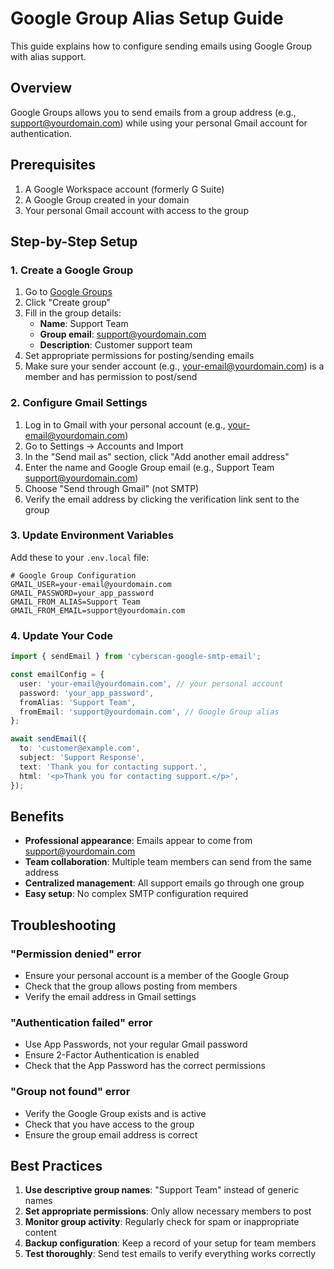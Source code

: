 # Google Group Alias Setup Guide

This guide explains how to configure sending emails using Google Group with alias support.

## Overview

Google Groups allows you to send emails from a group address (e.g., support@yourdomain.com) while using your personal Gmail account for authentication.

## Prerequisites

1. A Google Workspace account (formerly G Suite)
2. A Google Group created in your domain
3. Your personal Gmail account with access to the group

## Step-by-Step Setup

### 1. Create a Google Group

1. Go to [Google Groups](https://groups.google.com/)
2. Click "Create group"
3. Fill in the group details:
   - **Name**: Support Team
   - **Group email**: support@yourdomain.com
   - **Description**: Customer support team
4. Set appropriate permissions for posting/sending emails
5. Make sure your sender account (e.g., your-email@yourdomain.com) is a member and has permission to post/send

### 2. Configure Gmail Settings

1. Log in to Gmail with your personal account (e.g., your-email@yourdomain.com)
2. Go to Settings → Accounts and Import
3. In the "Send mail as" section, click "Add another email address"
4. Enter the name and Google Group email (e.g., Support Team <support@yourdomain.com>)
5. Choose "Send through Gmail" (not SMTP)
6. Verify the email address by clicking the verification link sent to the group

### 3. Update Environment Variables

Add these to your `.env.local` file:

```env
# Google Group Configuration
GMAIL_USER=your-email@yourdomain.com
GMAIL_PASSWORD=your_app_password
GMAIL_FROM_ALIAS=Support Team
GMAIL_FROM_EMAIL=support@yourdomain.com
```

### 4. Update Your Code

```typescript
import { sendEmail } from 'cyberscan-google-smtp-email';

const emailConfig = {
  user: 'your-email@yourdomain.com', // your personal account
  password: 'your_app_password',
  fromAlias: 'Support Team',
  fromEmail: 'support@yourdomain.com', // Google Group alias
};

await sendEmail({
  to: 'customer@example.com',
  subject: 'Support Response',
  text: 'Thank you for contacting support.',
  html: '<p>Thank you for contacting support.</p>',
});
```

## Benefits

- **Professional appearance**: Emails appear to come from support@yourdomain.com
- **Team collaboration**: Multiple team members can send from the same address
- **Centralized management**: All support emails go through one group
- **Easy setup**: No complex SMTP configuration required

## Troubleshooting

### "Permission denied" error

- Ensure your personal account is a member of the Google Group
- Check that the group allows posting from members
- Verify the email address in Gmail settings

### "Authentication failed" error

- Use App Passwords, not your regular Gmail password
- Ensure 2-Factor Authentication is enabled
- Check that the App Password has the correct permissions

### "Group not found" error

- Verify the Google Group exists and is active
- Check that you have access to the group
- Ensure the group email address is correct

## Best Practices

1. **Use descriptive group names**: "Support Team" instead of generic names
2. **Set appropriate permissions**: Only allow necessary members to post
3. **Monitor group activity**: Regularly check for spam or inappropriate content
4. **Backup configuration**: Keep a record of your setup for team members
5. **Test thoroughly**: Send test emails to verify everything works correctly
